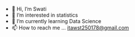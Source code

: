 - 👋 Hi, I’m Swati
- 👀 I’m interested in statistics
- 🌱 I’m currently learning Data Science
- 📫 How to reach me ... itawst250178@gmail.com

<!---
itawst/itawst is a ✨ special ✨ repository because its `README.md` (this file) appears on your GitHub profile.
You can click the Preview link to take a look at your changes.
--->
